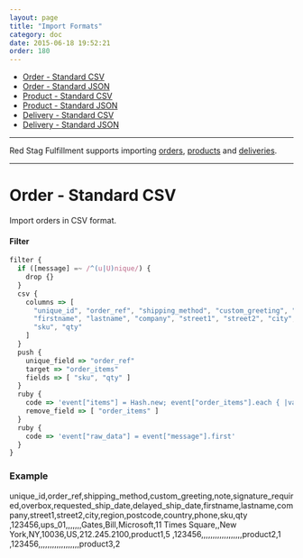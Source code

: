 ```yaml
---
layout: page
title: "Import Formats"
category: doc
date: 2015-06-18 19:52:21
order: 180
---
```


* [Order - Standard CSV](#order_standard_csv)
* [Order - Standard JSON](#order_standard_json)
* [Product - Standard CSV](#product_standard_csv)
* [Product - Standard JSON](#product_standard_json)
* [Delivery - Standard CSV](#delivery_standard_csv)
* [Delivery - Standard JSON](#delivery_standard_json)

---

Red Stag Fulfillment supports importing <a href="/ref/order.html">orders</a>, <a href="/ref/product.html">products</a> and <a href="/ref/delivery.html">deliveries</a>.

---

<h1 id="order_standard_csv">
Order - Standard CSV
</h1>

Import orders in CSV format.

#### Filter

```javascript
filter {
  if ([message] =~ /^(u|U)nique/) {
    drop {}
  }
  csv {
    columns => [
      "unique_id", "order_ref", "shipping_method", "custom_greeting", "note", "signature_required", "overbox", "requested_ship_date", "delayed_ship_date",
      "firstname", "lastname", "company", "street1", "street2", "city", "region", "postcode", "country", "phone",
      "sku", "qty"
    ]
  }
  push {
    unique_field => "order_ref"
    target => "order_items"
    fields => [ "sku", "qty" ]
  }
  ruby {
    code => 'event["items"] = Hash.new; event["order_items"].each { |value| event["items"]["#{value["sku"]}"] = "#{value["qty"]}" }'
    remove_field => [ "order_items" ]
  }
  ruby {
    code => 'event["raw_data"] = event["message"].first'
  }
}
```

### Example

unique_id,order_ref,shipping_method,custom_greeting,note,signature_required,overbox,requested_ship_date,delayed_ship_date,firstname,lastname,company,street1,street2,city,region,postcode,country,phone,sku,qty
,123456,ups_01,,,,,,,Gates,Bill,Microsoft,11 Times Square,,New York,NY,10036,US,212.245.2100,product1,5
,123456,,,,,,,,,,,,,,,,,,product2,1
,123456,,,,,,,,,,,,,,,,,,product3,2
